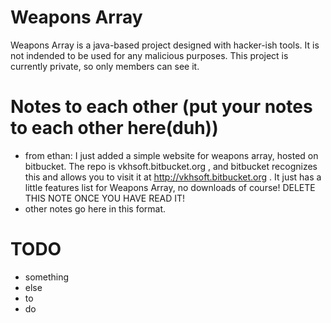 # Weapons Array
Weapons Array is a java-based project designed with hacker-ish tools. It is not indended to be used for any malicious purposes. This project is currently private, so only members can see it.

# Notes to each other (put your notes to each other here(duh))
* from ethan: I just added a simple website for weapons array, hosted on bitbucket. The repo is vkhsoft.bitbucket.org , and bitbucket recognizes this and allows you to visit it at http://vkhsoft.bitbucket.org . It just has a little features list for Weapons Array, no downloads of course! DELETE THIS NOTE ONCE YOU HAVE READ IT!
* other notes go here in this format.

# TODO
* something
* else
* to
* do